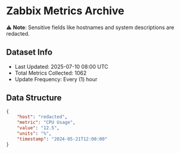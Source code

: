 # Zabbix Metrics Archive

⚠️ **Note**: Sensitive fields like hostnames and system descriptions are redacted.

## Dataset Info
- Last Updated: 2025-07-10 08:00 UTC
- Total Metrics Collected: 1062
- Update Frequency: Every (1) hour

## Data Structure
```json
{
    "host": "redacted",
    "metric": "CPU Usage",
    "value": "12.5",
    "units": "%",
    "timestamp": "2024-05-21T12:00:00"
}
```

